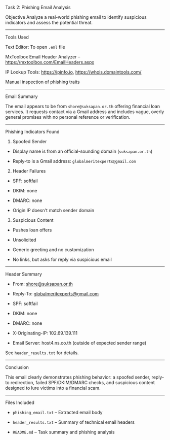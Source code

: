 Task 2: Phishing Email Analysis

Objective
Analyze a real-world phishing email to identify suspicious indicators and assess the potential threat.

---

Tools Used

Text Editor: To open `.eml` file

MxToolbox Email Header Analyzer – https://mxtoolbox.com/EmailHeaders.aspx  

IP Lookup Tools: https://ipinfo.io, https://whois.domaintools.com/  

Manual inspection of phishing traits

---

Email Summary

The email appears to be from `shore@suksapan.or.th` offering financial loan services. It requests contact via a Gmail address and includes vague, overly general promises with no personal reference or verification.

---

Phishing Indicators Found

1. Spoofed Sender

- Display name is from an official-sounding domain (`suksapan.or.th`)

- Reply-to is a Gmail address: `globalmeritexperts@gmail.com`

2. Header Failures

- SPF: softfail

- DKIM: none

- DMARC: none

- Origin IP doesn't match sender domain

3. Suspicious Content

- Pushes loan offers

- Unsolicited

- Generic greeting and no customization

- No links, but asks for reply via suspicious email

---

Header Summary

- From: shore@suksapan.or.th  

- Reply-To: globalmeritexperts@gmail.com  

- SPF: softfail  

- DKIM: none  

- DMARC: none  

- X-Originating-IP: 102.69.139.111  

- Email Server: host4.ns.co.th (outside of expected sender range)  

See `header_results.txt` for details.

---

Conclusion

This email clearly demonstrates phishing behavior: a spoofed sender, reply-to redirection, failed SPF/DKIM/DMARC checks, and suspicious content designed to lure victims into a financial scam.

---

Files Included

- `phishing_email.txt` – Extracted email body  

- `header_results.txt` – Summary of technical email headers  

- `README.md` – Task summary and phishing analysis

